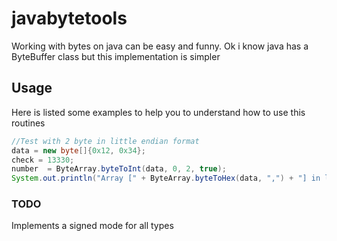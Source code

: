 # javabytetools

Working with bytes on java can be easy and funny. Ok i know java has a ByteBuffer class but this implementation is simpler

## Usage

Here is listed some examples to help you to understand how to use this routines

```java
//Test with 2 byte in little endian format 
data = new byte[]{0x12, 0x34};
check = 13330;
number  = ByteArray.byteToInt(data, 0, 2, true);
System.out.println("Array [" + ByteArray.byteToHex(data, ",") + "] in little endian is: " + number + " valid: " + (number == check));
```

### TODO

Implements a signed mode for all types

